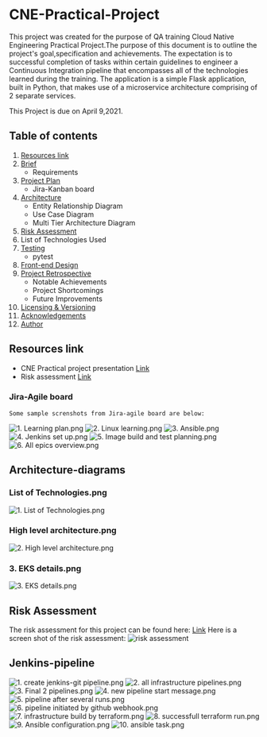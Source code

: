 # CNE-Practical-Project

This project was created for the purpose of QA training Cloud 
Native Engineering Practical Project.The purpose of this 
document is to outline the project's goal,specification and 
achievements.  The expectation is to successful completion of
tasks within certain guidelines to engineer a Continuous 
Integration pipeline that encompasses all of the technologies
learned during the training. The application is a simple 
Flask application, built in Python, that makes use of a 
microservice architecture comprising of 2 separate services.

This Project is due on April 9,2021. 

## Table of contents

1. [Resources link](https://github.com/sashumi/CNE-Practical-Project/tree/main#resources-link)
2. [Brief](https://github.com/sashumi/CNE-Practical-Project/tree/main#brief)
    * Requirements
3. [Project Plan](https://github.com/sashumi/CNE-Practical-Project/tree/main#project-plan)
    * Jira-Kanban board
4. [Architecture](https://github.com/sashumi/CNE-Practical-Project/tree/main#architecture)
    * Entity Relationship Diagram
    * Use Case Diagram
    * Multi Tier Architecture Diagram
5. [Risk Assessment](https://github.com/sashumi/CNE-Practical-Project/tree/main#risk-assessment)
6. List of Technologies Used
7. [Testing](https://github.com/sashumi/CNE-Practical-Project/tree/main#testing)
    * pytest
8. [Front-end Design](https://github.com/sashumi/CNE-Practical-Project#front-end)
9. [Project Retrospective](https://github.com/sashumi/CNE-Practical-Project/tree/main#Project-Retrospective)
    * Notable Achievements
    * Project Shortcomings
    * Future Improvements
10. [Licensing & Versioning](https://github.com/sashumi/CNE-Practical-Project#licensing--versioning)
11. [Acknowledgements](https://github.com/sashumi/CNE-Practical-Project/tree/main#Acknowledgements)
12. [Author](https://github.com/sashumi/CNE-Practical-Project/tree/main#Author)


## Resources link

* CNE Practical project presentation [Link](https://github.com/sashumi/CNE-Practical-Project/blob/6d1954accaaa4357e7b9331c9d0712b19de24a1b/SHAMSI%E2%80%99s%20Book%20Corner%20-%20CRUD%20Project.pptx)
* Risk assessment [Link](https://github.com/sashumi/CNE-Practical-Project/blob/2e88d50a40b0ff07ce053c6de22130048b3b0ca1/Risk%20assessment-%20CNE%20practical%20project.pdf)

### Jira-Agile board
    Some sample screnshots from Jira-agile board are below:
   ![1. Learning plan.png](https://github.com/sashumi/CNE-Practical-Project/blob/632cc724a3510ea122bff6b81259986129e34f1d/docs/Jira/1.%20Learning%20plan.png)
   ![2. Linux learning.png](https://github.com/sashumi/CNE-Practical-Project/blob/632cc724a3510ea122bff6b81259986129e34f1d/docs/Jira/2.%20Linux%20learning.png)
   ![3. Ansible.png](https://github.com/sashumi/CNE-Practical-Project/blob/632cc724a3510ea122bff6b81259986129e34f1d/docs/Jira/3.%20Ansible.png)
   ![4. Jenkins set up.png](https://github.com/sashumi/CNE-Practical-Project/blob/632cc724a3510ea122bff6b81259986129e34f1d/docs/Jira/4.%20Jenkins%20set%20up.png)
   ![5. Image build and test planning.png](https://github.com/sashumi/CNE-Practical-Project/blob/632cc724a3510ea122bff6b81259986129e34f1d/docs/Jira/5.%20Image%20build%20and%20test%20planning.png)
   ![6. All epics overview.png](https://github.com/sashumi/CNE-Practical-Project/blob/632cc724a3510ea122bff6b81259986129e34f1d/docs/Jira/6.%20All%20epics%20overview.png)

## Architecture-diagrams

### List of Technologies.png
   ![1. List of Technologies.png](https://github.com/sashumi/CNE-Practical-Project/blob/77475cb52286b34decc896aa10ad9cf14c135189/docs/diagrams/1.%20List%20of%20Technologies.png)
### High level architecture.png
   ![2. High level architecture.png](https://github.com/sashumi/CNE-Practical-Project/blob/77475cb52286b34decc896aa10ad9cf14c135189/docs/diagrams/2.%20High%20level%20architecture.png)
### 3. EKS details.png
   ![3. EKS details.png](https://github.com/sashumi/CNE-Practical-Project/blob/77475cb52286b34decc896aa10ad9cf14c135189/docs/diagrams/3.%20EKS%20details.png)


## Risk Assessment
   The risk assessment for this project can be found here: [Link](https://github.com/sashumi/CNE-Practical-Project/blob/2e88d50a40b0ff07ce053c6de22130048b3b0ca1/Risk%20assessment-%20CNE%20practical%20project.pdf)
   Here is a screen shot of the risk assessment:
![risk assessment](https://github.com/sashumi/CNE-Practical-Project/blob/34934c3ca4ada1b942d75fba5f16b63bd51da4a9/docs/Risk%20assessment/Risk%20assessment.png)

## Jenkins-pipeline
   ![1. create jenkins-git pipeline.png](https://github.com/sashumi/CNE-Practical-Project/blob/3929bdfd42706be0738ec7d64047af799f88cb03/docs/jenkins-pipeline/1.%20create%20jenkins-git%20pipeline.png)
   ![2. all infrastructure pipelines.png](https://github.com/sashumi/CNE-Practical-Project/blob/3929bdfd42706be0738ec7d64047af799f88cb03/docs/jenkins-pipeline/2.%20all%20infrastructure%20pipelines.png)
   ![3. Final 2 pipelines.png](https://github.com/sashumi/CNE-Practical-Project/blob/3929bdfd42706be0738ec7d64047af799f88cb03/docs/jenkins-pipeline/3.%20Final%202%20pipelines.png)
   ![4. new pipeline start message.png](https://github.com/sashumi/CNE-Practical-Project/blob/3929bdfd42706be0738ec7d64047af799f88cb03/docs/jenkins-pipeline/4.%20new%20pipeline%20start%20message.png)
   ![5. pipeline after several runs.png](https://github.com/sashumi/CNE-Practical-Project/blob/3929bdfd42706be0738ec7d64047af799f88cb03/docs/jenkins-pipeline/5.%20pipeline%20after%20several%20runs.png)
   ![6. pipeline initiated by github webhook.png](https://github.com/sashumi/CNE-Practical-Project/blob/3929bdfd42706be0738ec7d64047af799f88cb03/docs/jenkins-pipeline/6.%20pipeline%20initiated%20by%20github%20webhook.png)
   ![7. infrastructure build by terraform.png](https://github.com/sashumi/CNE-Practical-Project/blob/3929bdfd42706be0738ec7d64047af799f88cb03/docs/jenkins-pipeline/7.%20infrastructure%20build%20by%20terraform.png)
   ![8. successfull terraform run.png](https://github.com/sashumi/CNE-Practical-Project/blob/3929bdfd42706be0738ec7d64047af799f88cb03/docs/jenkins-pipeline/8.%20successfull%20terraform%20run.png)
   ![9. Ansible configuration.png](https://github.com/sashumi/CNE-Practical-Project/blob/3929bdfd42706be0738ec7d64047af799f88cb03/docs/jenkins-pipeline/9.%20Ansible%20configuration.png)
   ![10. ansible task.png](https://github.com/sashumi/CNE-Practical-Project/blob/3929bdfd42706be0738ec7d64047af799f88cb03/docs/jenkins-pipeline/10.%20ansible%20task.png)